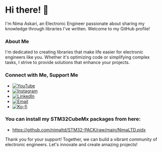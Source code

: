 # Hi there! 👋

I'm Nima Askari, an Electronic Engineer passionate about sharing my knowledge through libraries I've written. Welcome to my GitHub profile!

### About Me
I'm dedicated to creating libraries that make life easier for electronic engineers like you. Whether it's optimizing code or simplifying complex tasks, I strive to provide solutions that enhance your projects.

### Connect with Me, Support Me
- [![YouTube](https://img.shields.io/badge/YouTube-Subscribe-red?style=for-the-badge&logo=youtube)](https://youtube.com/@nimaltd)
- [![Instagram](https://img.shields.io/badge/Instagram-Follow-blue?style=for-the-badge&logo=instagram)](https://instagram.com/github.nimaltd)
- [![LinkedIn](https://img.shields.io/badge/LinkedIn-Connect-blue?style=for-the-badge&logo=linkedin)](https://linkedin.com/in/nimaltd)
- [![Email](https://img.shields.io/badge/Email-Contact-red?style=for-the-badge&logo=gmail)](mailto:nima.askari@gmail.com)
- [![Ko-fi](https://img.shields.io/badge/Ko--fi-Support-orange?style=for-the-badge&logo=ko-fi)](https://ko-fi.com/nimaltd)

### You can install my STM32CubeMx packages from here:
- https://github.com/nimaltd/STM32-PACK/raw/main/NimaLTD.pidx

Thank you for your support! Together, we can build a vibrant community of electronic engineers. Let's innovate and create amazing projects!

